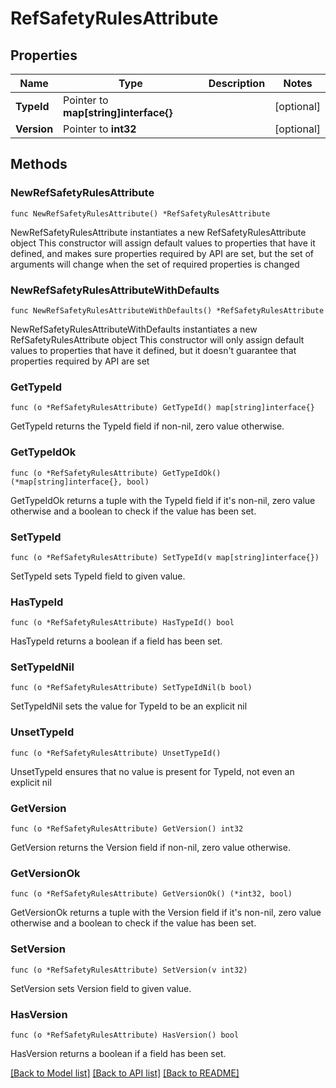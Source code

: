 # RefSafetyRulesAttribute

## Properties

Name | Type | Description | Notes
------------ | ------------- | ------------- | -------------
**TypeId** | Pointer to **map[string]interface{}** |  | [optional] 
**Version** | Pointer to **int32** |  | [optional] 

## Methods

### NewRefSafetyRulesAttribute

`func NewRefSafetyRulesAttribute() *RefSafetyRulesAttribute`

NewRefSafetyRulesAttribute instantiates a new RefSafetyRulesAttribute object
This constructor will assign default values to properties that have it defined,
and makes sure properties required by API are set, but the set of arguments
will change when the set of required properties is changed

### NewRefSafetyRulesAttributeWithDefaults

`func NewRefSafetyRulesAttributeWithDefaults() *RefSafetyRulesAttribute`

NewRefSafetyRulesAttributeWithDefaults instantiates a new RefSafetyRulesAttribute object
This constructor will only assign default values to properties that have it defined,
but it doesn't guarantee that properties required by API are set

### GetTypeId

`func (o *RefSafetyRulesAttribute) GetTypeId() map[string]interface{}`

GetTypeId returns the TypeId field if non-nil, zero value otherwise.

### GetTypeIdOk

`func (o *RefSafetyRulesAttribute) GetTypeIdOk() (*map[string]interface{}, bool)`

GetTypeIdOk returns a tuple with the TypeId field if it's non-nil, zero value otherwise
and a boolean to check if the value has been set.

### SetTypeId

`func (o *RefSafetyRulesAttribute) SetTypeId(v map[string]interface{})`

SetTypeId sets TypeId field to given value.

### HasTypeId

`func (o *RefSafetyRulesAttribute) HasTypeId() bool`

HasTypeId returns a boolean if a field has been set.

### SetTypeIdNil

`func (o *RefSafetyRulesAttribute) SetTypeIdNil(b bool)`

 SetTypeIdNil sets the value for TypeId to be an explicit nil

### UnsetTypeId
`func (o *RefSafetyRulesAttribute) UnsetTypeId()`

UnsetTypeId ensures that no value is present for TypeId, not even an explicit nil
### GetVersion

`func (o *RefSafetyRulesAttribute) GetVersion() int32`

GetVersion returns the Version field if non-nil, zero value otherwise.

### GetVersionOk

`func (o *RefSafetyRulesAttribute) GetVersionOk() (*int32, bool)`

GetVersionOk returns a tuple with the Version field if it's non-nil, zero value otherwise
and a boolean to check if the value has been set.

### SetVersion

`func (o *RefSafetyRulesAttribute) SetVersion(v int32)`

SetVersion sets Version field to given value.

### HasVersion

`func (o *RefSafetyRulesAttribute) HasVersion() bool`

HasVersion returns a boolean if a field has been set.


[[Back to Model list]](../README.md#documentation-for-models) [[Back to API list]](../README.md#documentation-for-api-endpoints) [[Back to README]](../README.md)


